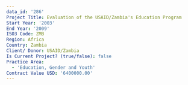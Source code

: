 ```yaml
---
data_id: '286'
Project Title: Evaluation of the USAID/Zambia's Education Program
Start Year: '2003'
End Year: '2009'
ISO3 Code: ZMB
Region: Africa
Country: Zambia
Client/ Donor: USAID/Zambia
Is Current Project? (true/false): false
Practice Area:
  - 'Education, Gender and Youth'
Contract Value USD: '6400000.00'
---
```

